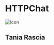 # HTTPChat

![Icon](https://raw.githubusercontent.com/httpchat/members/master/docs/http-small.png)

## Tania Rascia
